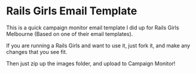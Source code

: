 # Rails Girls Email Template

This is a quick campaign monitor email template I did up for Rails Girls Melbourne (Based on one of their email templates).

If you are running a Rails Girls and want to use it, just fork it, and make any changes that you see fit.

Then just zip up the images folder, and upload to Campaign Monitor!
